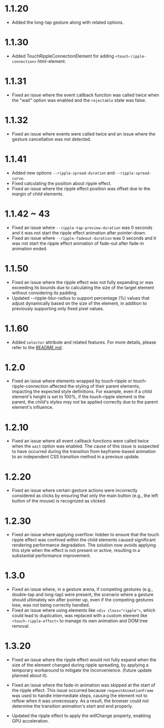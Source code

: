 # 1.1.20
- Added the long-tap gesture along with related options.

# 1.1.30
- Added TouchRippleConnectionElement for adding `<touch-ripple-connection>` html-element.

# 1.1.31
- Fixed an issue where the event callback function was called twice when the "wait" option was enabled and the `rejectable` state was false.

# 1.1.32
- Fixed an issue where events were called twice and an issue where the gesture cancellation was not detected.

# 1.1.41
- Added new options `--ripple-spread-duration` and `--ripple-spread-curve`.
- Fixed calculating the position about ripple effect.
- Fixed an issue where the ripple effect position was offset due to the margin of child elements.

# 1.1.42 ~ 43
- Fixed an issue where `--ripple-tap-preview-duration` was 0 seconds and it was not start the ripple effect animation after pointer-down.
- Fixed an issue where `--ripple-fadeout-duration` was 0 seconds and it was not start the ripple effect animation of fade-out after fade-in animation ended.

# 1.1.50
- Fixed an issue where the ripple effect was not fully expanding or was exceeding its bounds due to calculating the size of the target element without considering its padding.
- Updated --ripple-blur-radius to support percentage (%) values that adjust dynamically based on the size of the element, in addition to previously supporting only fixed pixel values.

# 1.1.60
- Added `selector` attribute and related features. For more details, please refer to the [README.md](README.md#how-to-register-an-event-at-the-parent-level-and-apply-a-ripple-effect-to-a-specific-child-element).

# 1.2.0
- Fixed an issue where elements wrapped by touch-ripple or touch-ripple-connection affected the styling of their parent elements, impacting the expected style definitions. For example, even if a child element's height is set to 100%, if the touch-ripple element is the parent, the child's styles may not be applied correctly due to the parent element's influence.

# 1.2.10
- Fixed an issue where all event callback functions were called twice when the `wait` option was enabled. The cause of this issue is suspected to have occurred during the transition from keyframe-based animation to an independent CSS transition method in a previous update.

# 1.2.20
- Fixed an issue where certain gesture actions were incorrectly considered as clicks by ensuring that only the main button (e.g., the left button of the mouse) is recognized as clicked.

# 1.2.30
- Fixed an issue where applying overflow: hidden to ensure that the touch ripple effect was confined within the child elements caused significant rendering performance degradation. The solution now avoids applying this style when the effect is not present or active, resulting in a substantial performance improvement.

# 1.3.0
- Fixed an issue where, in a gesture arena, if competing gestures (e.g., double-tap and long-tap) were present, the scenario where a gesture should ultimately win after pointer up, even if the competing gestures lose, was not being correctly handled.
- Fixed an issue where using elements like `<div class="ripple">`, which could lead to duplication, was replaced with a custom element like `<touch-ripple-effect>` to manage its own animation and DOM tree removal.

# 1.3.20
- Fixed an issue where the ripple effect would not fully expand when the size of the element changed during ripple spreading, by applying a temporary workaround to mitigate the inconvenience. (future update planned about it).

- Fixed an issue where the fade-in animation was skipped at the start of the ripple effect. This issue occurred because `requestAnimationFrame` was used to handle intermediate steps, causing the element not to reflow when it was unnecessary. As a result, the browser could not determine the transition animation's start and end properly.

- Updated the ripple effect to apply the willChange property, enabling GPU acceleration.